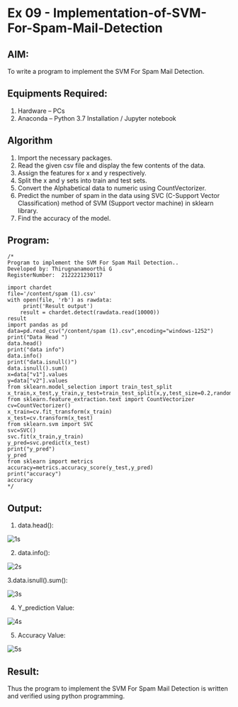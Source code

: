 # Ex 09 -  Implementation-of-SVM-For-Spam-Mail-Detection
## AIM:
To write a program to implement the SVM For Spam Mail Detection.
## Equipments Required:
1. Hardware – PCs
2. Anaconda – Python 3.7 Installation / Jupyter notebook

## Algorithm

1. Import the necessary packages.
2. Read the given csv file and display the few contents of the data.
3. Assign the features for x and y respectively.
4. Split the x and y sets into train and test sets.
5. Convert the Alphabetical data to numeric using CountVectorizer.
6. Predict the number of spam in the data using SVC (C-Support Vector Classification) method of SVM (Support vector machine) in sklearn library.
7. Find the accuracy of the model.


## Program:
```
/*
Program to implement the SVM For Spam Mail Detection..
Developed by: Thirugnanamoorthi G
RegisterNumber:  2122221230117

import chardet
file='/content/spam (1).csv'
with open(file, 'rb') as rawdata:
     print('Result output')
    result = chardet.detect(rawdata.read(10000))
result
import pandas as pd
data=pd.read_csv("/content/spam (1).csv",encoding="windows-1252")
print("Data Head ")
data.head()
print("data info")
data.info()
print("data.isnull()")
data.isnull().sum()
x=data["v1"].values
y=data["v2"].values
from sklearn.model_selection import train_test_split
x_train,x_test,y_train,y_test=train_test_split(x,y,test_size=0.2,random_state=0)
from sklearn.feature_extraction.text import CountVectorizer 
cv=CountVectorizer()
x_train=cv.fit_transform(x_train)
x_test=cv.transform(x_test)
from sklearn.svm import SVC
svc=SVC()
svc.fit(x_train,y_train)
y_pred=svc.predict(x_test)
print("y_pred")
y_pred
from sklearn import metrics
accuracy=metrics.accuracy_score(y_test,y_pred)
print("accuracy")
accuracy
*/
```

## Output:

1. data.head():

![1s](https://github.com/souvik798/Implementation-of-SVM-For-Spam-Mail-Detection/assets/94752764/6f6e0a91-e552-4bb1-82c8-9da1b7f08bb5)

2. data.info():

![2s](https://github.com/souvik798/Implementation-of-SVM-For-Spam-Mail-Detection/assets/94752764/37170388-6ea4-41ad-9c2b-29dd8de02332)

3.data.isnull().sum():

![3s](https://github.com/souvik798/Implementation-of-SVM-For-Spam-Mail-Detection/assets/94752764/f2ed53ea-ebdc-4450-9d9d-baea83097aec)



4. Y_prediction Value:
   
![4s](https://github.com/souvik798/Implementation-of-SVM-For-Spam-Mail-Detection/assets/94752764/eeeb19ba-2576-467b-83fe-209463e56008)



5. Accuracy Value:

![5s](https://github.com/souvik798/Implementation-of-SVM-For-Spam-Mail-Detection/assets/94752764/bef25bab-42a9-43e0-954f-af61e7d8267b)




## Result:
Thus the program to implement the SVM For Spam Mail Detection is written and verified using python programming.
